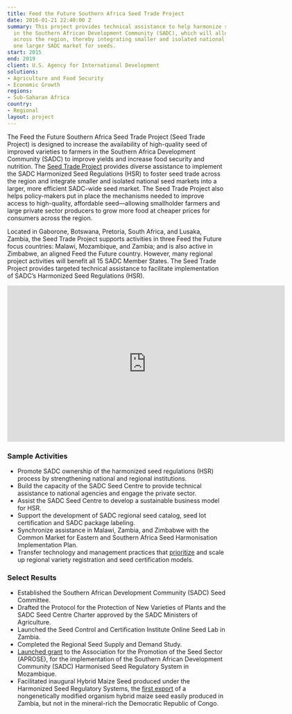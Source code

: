 ```yaml
---
title: Feed the Future Southern Africa Seed Trade Project
date: 2016-01-21 22:40:00 Z
summary: This project provides technical assistance to help harmonize seed regulations
  in the Southern African Development Community (SADC), which will allow seed trade
  across the region, thereby integrating smaller and isolated national markets into
  one larger SADC market for seeds.
start: 2015
end: 2019
client: U.S. Agency for International Development
solutions:
- Agriculture and Food Security
- Economic Growth
regions:
- Sub-Saharan Africa
country:
- Regional
layout: project
---
```


The Feed the Future Southern Africa Seed Trade Project (Seed Trade Project) is designed to increase the availability of high-quality seed of improved varieties to farmers in the Southern Africa Development Community (SADC) to improve yields and increase food security and nutrition. The [Seed Trade Project](http://www.ftf-seedtrade.com/index.php) provides diverse assistance to implement the SADC Harmonized Seed Regulations (HSR) to foster seed trade across the region and integrate smaller and isolated national seed markets into a larger, more efficient SADC-wide seed market. The Seed Trade Project also helps policy-makers put in place the mechanisms needed to improve access to high-quality, affordable seed—allowing smallholder farmers and large private sector producers to grow more food at cheaper prices for consumers across the region.

Located in Gaborone, Botswana, Pretoria, South Africa, and Lusaka, Zambia, the Seed Trade Project supports activities in three Feed the Future focus countries: Malawi, Mozambique, and Zambia; and is also active in Zimbabwe, an aligned Feed the Future country. However, many regional project activities will benefit all 15 SADC Member States. The Seed Trade Project provides targeted technical assistance to facilitate implementation of SADC’s Harmonized Seed Regulations (HSR).

<iframe src="https://player.vimeo.com/video/212912142" width="640" height="360" frameborder="0" webkitallowfullscreen mozallowfullscreen allowfullscreen></iframe>

### Sample Activities

* Promote SADC ownership of the harmonized seed regulations (HSR) process by strengthening national and regional institutions.
* Build the capacity of the SADC Seed Centre to provide technical assistance to national agencies and engage the private sector.
* Assist the SADC Seed Centre to develop a sustainable business model for HSR.
* Support the development of SADC regional seed catalog, seed lot certification and SADC package labeling.
* Synchronize assistance in Malawi, Zambia, and Zimbabwe with the Common Market for Eastern and Southern Africa Seed Harmonisation Implementation Plan.
* Transfer technology and management practices that [prioritize](http://dai-global-developments.com/articles/four-recommendations-for-strengthening-seed-systems/) and scale up regional variety registration and seed certification models.

### Select Results

* Established the Southern African Development Community (SADC) Seed Committee.
* Drafted the Protocol for the Protection of New Varieties of Plants and the SADC Seed Centre Charter approved by the SADC Ministers of Agriculture.
* Launched the Seed Control and Certification Institute Online Seed Lab in Zambia.
* Completed the Regional Seed Supply and Demand Study.
* [Launched grant](https://clubofmozambique.com/news/the-u-s-government-through-the-feed-the-future-southern-africa-seed-trade-project-launches-grant-to-the-association-for-the-promotion-of-the-seed-sector-in-mozambique/) to the Association for the Promotion of the Seed Sector (APROSE), for the implementation of the Southern African Development Community (SADC) Harmonised Seed Regulatory System in Mozambique.
* Facilitated inaugural Hybrid Maize Seed produced under the Harmonized Seed Regulatory Systems, the [first export](https://www.usaid.gov/southern-africa-regional/news/seed-zambia-fields-democratic-republic-congo) of a nongenetically modified organism hybrid maize seed easily produced in Zambia, but not in the mineral-rich the Democratic Republic of Congo. 